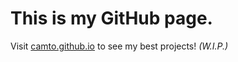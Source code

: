 # This is my GitHub page.
Visit [camto.github.io](http://camto.github.io) to see my best projects! _(W.I.P.)_